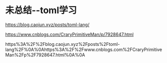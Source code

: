 # 未总结--toml学习

https://blog.caojun.xyz/posts/toml-lang/

https://www.cnblogs.com/CraryPrimitiveMan/p/7928647.html

https%3A%2F%2Fblog.caojun.xyz%2Fposts%2Ftoml-lang%2F%0A%0Ahttps%3A%2F%2Fwww.cnblogs.com%2FCraryPrimitiveMan%2Fp%2F7928647.html%0A%0A
